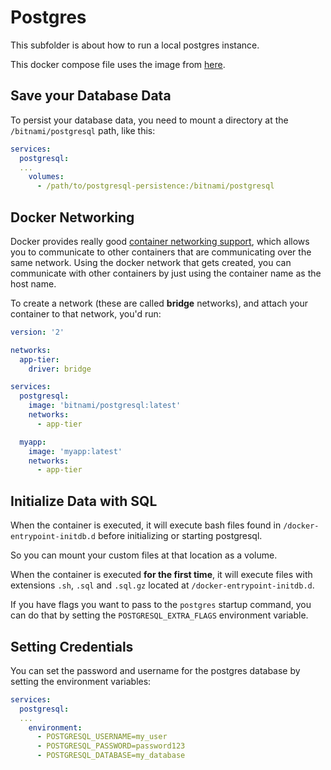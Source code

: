 # Postgres

This subfolder is about how to run a local postgres instance.

This docker compose file uses the image from [here](https://hub.docker.com/r/bitnami/postgresql).

## Save your Database Data

To persist your database data, you need to mount a directory at the `/bitnami/postgresql` path, like this:

```yaml
services:
  postgresql:
  ...
    volumes:
      - /path/to/postgresql-persistence:/bitnami/postgresql
```

## Docker Networking

Docker provides really good [container networking support](https://docs.docker.com/network/), which allows you to communicate to other containers that are communicating over the same network. Using the docker network that gets created, you can communicate with other containers by just using the container name as the host name.

To create a network (these are called **bridge** networks), and attach your container to that network, you'd run:

```yaml
version: '2'

networks:
  app-tier:
    driver: bridge

services:
  postgresql:
    image: 'bitnami/postgresql:latest'
    networks:
      - app-tier

  myapp:
    image: 'myapp:latest'
    networks:
      - app-tier
```

## Initialize Data with SQL

When the container is executed, it will execute bash files found in `/docker-entrypoint-initdb.d` before initializing or starting postgresql.

So you can mount your custom files at that location as a volume.

When the container is executed **for the first time**, it will execute files with extensions `.sh`, `.sql` and `.sql.gz` located at `/docker-entrypoint-initdb.d`.

If you have flags you want to pass to the `postgres` startup command, you can do that by setting the `POSTGRESQL_EXTRA_FLAGS` environment variable.

## Setting Credentials

You can set the password and username for the postgres database by setting the environment variables:

```yaml
services:
  postgresql:
  ...
    environment:
      - POSTGRESQL_USERNAME=my_user
      - POSTGRESQL_PASSWORD=password123
      - POSTGRESQL_DATABASE=my_database
```

